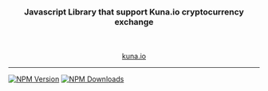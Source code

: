 <p align="center">
  <h3 align="center">Javascript Library that support Kuna.io cryptocurrency exchange</h3>
  
  <p align="center">
    <br/>
    <br/>
    <a href="https://kuna.io/?utm_source=github&utm_medium=readme&utm_campaign=Kuna-javascript-sdk">kuna.io</a>
  </p>
</p>

<hr />

[![NPM Version](https://img.shields.io/npm/v/kuna-sdk.svg?style=flat)](https://www.npmjs.com/package/kuna-sdk)
[![NPM Downloads](https://img.shields.io/npm/dm/kuna-sdk.svg?style=flat)](https://www.npmjs.com/package/kuna-sdk)
